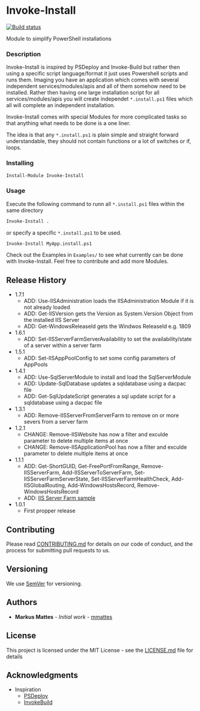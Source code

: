 # Invoke-Install

[![Build status](https://ci.appveyor.com/api/projects/status/vjynfakil886epi1/branch/master?svg=true)](https://ci.appveyor.com/project/mmattes/invoke-install/branch/master)

Module to simplify PowerShell installations

### Description 

Invoke-Install is inspired by PSDeploy and Invoke-Build but rather then using a specific script language/format it just uses Powershell scripts and runs them. Imaging you have an application which comes with several independent services/modules/apis and all of them somehow need to be installed. Rather then having one large installation script for all services/modules/apis you will create independet ```*.install.ps1``` files which all will complete an independent installation.

Invoke-Install comes with special Modules for more complicated tasks so that anything what needs to be done is a one liner. 

The idea is that any ```*.install.ps1``` is plain simple and straight forward understandable, they should not contain functions or a lot of switches or if, loops. 

### Installing

```ps
Install-Module Invoke-Install

```

### Usage

Execute the following command to runn all ```*.install.ps1``` files within the same directory

```ps
Invoke-Install .

```

or specify a specific ```*.install.ps1``` to be used. 

```ps
Invoke-Install MyApp.install.ps1

```

Check out the Examples in ``Examples/`` to see what currently can be done with Invoke-Install. Feel free to contribute and add more Modules. 

## Release History

* 1.7.1
    * ADD: Use-IISAdministration loads the IISAdministration Module if it is not already loaded
    * ADD: Get-IISVersion gets the Version as System.Version Object from the installed IIS Server
    * ADD: Get-WindowsReleaseId gets the Windwos ReleaseId e.g. 1809
* 1.6.1
    * ADD: Set-IISServerFarmServerAvailability to set the availability/state of a server within a server farm
* 1.5.1
    * ADD: Set-IISAppPoolConfig to set some config parameters of AppPools
* 1.4.1
	* ADD: Use-SqlServerModule to install and load the SqlServerModule
	* ADD: Update-SqlDatabase updates a sqldatabase using a dacpac file 
	* ADD: Get-SqlUpdateScript generates a sql update script for a sqldatabase using a dacpac file
* 1.3.1
	* ADD: Remove-IISServerFromServerFarm to remove on or more severs from a server farm
* 1.2.1
    * CHANGE: Remove-IISWebsite has now a filter and exculde parameter to delete multiple items at once
    * CHANGE: Remove-IISApplicationPool has now a filter and exculde parameter to delete multiple items at once
* 1.1.1
    * ADD: Get-ShortGUID, Get-FreePortFromRange, Remove-IISServerFarm, Add-IISServerToServerFarm, Set-IISServerFarmServerState, Set-IISServerFarmHealthCheck, Add-IISGlobalRouting, Add-WindowsHostsRecord, Remove-WindowsHostsRecord
    * ADD: [IIS Server Farm sample](Examples/IISSiteWithServerFarm.install.ps1)
* 1.0.1
    * First propper release

## Contributing

Please read [CONTRIBUTING.md](Doc/CONTRIBUTING.md) for details on our code of conduct, and the process for submitting pull requests to us.

## Versioning

We use [SemVer](http://semver.org/) for versioning.

## Authors

* **Markus Mattes** - *Initial work* - [mmattes](https://github.com/mmattes)

## License

This project is licensed under the MIT License - see the [LICENSE.md](LICENSE.md) file for details

## Acknowledgments

* Inspiration 
    * [PSDeploy](https://github.com/RamblingCookieMonster/PSDeploy)
    * [InvokeBuild](https://github.com/nightroman/Invoke-Build)
